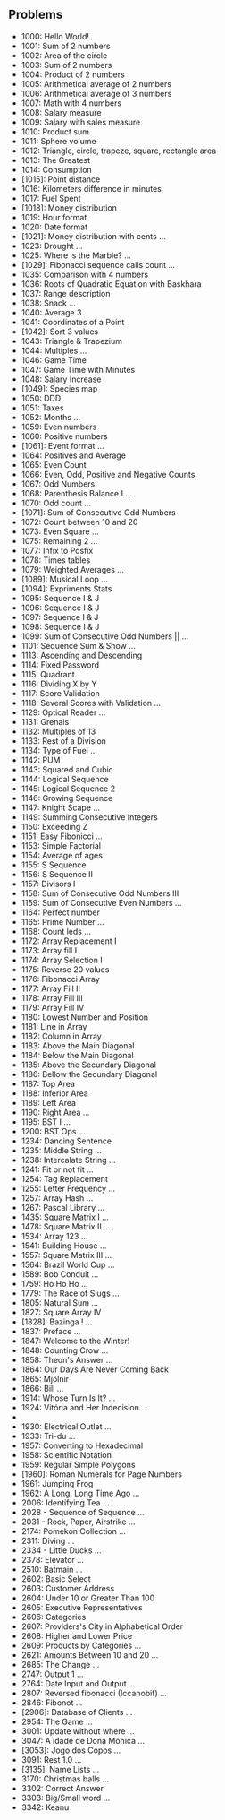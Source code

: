 ## Problems

* 1000: Hello World!
* 1001: Sum of 2 numbers
* 1002: Area of the circle
* 1003: Sum of 2 numbers
* 1004: Product of 2 numbers
* 1005: Arithmetical average of 2 numbers
* 1006: Arithmetical average of 3 numbers
* 1007: Math with 4 numbers
* 1008: Salary measure
* 1009: Salary with sales measure
* 1010: Product sum
* 1011: Sphere volume
* 1012: Triangle, circle, trapeze, square, rectangle area
* 1013: The Greatest
* 1014: Consumption
* [1015]: Point distance
* 1016: Kilometers difference in minutes
* 1017: Fuel Spent
* [1018]: Money distribution
* 1019: Hour format
* 1020: Date format
* [1021]: Money distribution with cents
  ...
* 1023: Drought
  ...
* 1025: Where is the Marble?
  ...
* [1029]: Fibonacci sequence calls count
  ...
* 1035: Comparison with 4 numbers
* 1036: Roots of Quadratic Equation with Baskhara
* 1037: Range description
* 1038: Snack 
  ...
* 1040: Average 3
* 1041: Coordinates of a Point
* [1042]: Sort 3 values
* 1043: Triangle & Trapezium
* 1044: Multiples
  ...
* 1046: Game Time
* 1047: Game Time with Minutes 
* 1048: Salary Increase
* [1049]: Species map
* 1050: DDD
* 1051: Taxes
* 1052: Months
  ...
* 1059: Even numbers
* 1060: Positive numbers
* [1061]: Event format
  ...
* 1064: Positives and Average
* 1065: Even Count
* 1066: Even, Odd, Positive and Negative Counts
* 1067: Odd Numbers
* 1068: Parenthesis Balance I
  ...
* 1070: Odd count
  ...
* [1071]: Sum of Consecutive Odd Numbers
* 1072: Count between 10 and 20
* 1073: Even Square
  ...
* 1075: Remaining 2
  ...
* 1077: Infix to Posfix
* 1078: Times tables
* 1079: Weighted Averages
  ...
* [1089]: Musical Loop
  ...
* [1094]: Expriments Stats
* 1095: Sequence I & J
* 1096: Sequence I & J
* 1097: Sequence I & J
* 1098: Sequence I & J
* 1099: Sum of Consecutive Odd Numbers ||
  ...
* 1101: Sequence Sum & Show
  ...
* 1113: Ascending and Descending
* 1114: Fixed Password
* 1115: Quadrant
* 1116: Dividing X by Y
* 1117: Score Validation
* 1118: Several Scores with Validation
  ...
* 1129: Optical Reader
  ...
* 1131: Grenais
* 1132: Multiples of 13
* 1133: Rest of a Division
* 1134: Type of Fuel
  ...
* 1142: PUM
* 1143: Squared and Cubic
* 1144: Logical Sequence
* 1145: Logical Sequence 2
* 1146: Growing Sequence
* 1147: Knight Scape
  ...
* 1149: Summing Consecutive Integers
* 1150: Exceeding Z
* 1151: Easy Fibonicci 
  ...
* 1153: Simple Factorial 
* 1154: Average of ages
* 1155: S Sequence
* 1156: S Sequence II
* 1157: Divisors I
* 1158: Sum of Consecutive Odd Numbers III
* 1159: Sum of Consecutive Even Numbers
  ...
* 1164: Perfect number
* 1165: Prime Number 
  ...
* 1168: Count leds
  ...
* 1172: Array Replacement I
* 1173: Array fill I
* 1174: Array Selection I
* 1175: Reverse 20 values
* 1176: Fibonacci Array
* 1177: Array Fill II
* 1178: Array Fill III
* 1179: Array Fill IV
* 1180: Lowest Number and Position
* 1181: Line in Array
* 1182: Column in Array
* 1183: Above the Main Diagonal
* 1184: Below the Main Diagonal
* 1185: Above the Secundary Diagonal
* 1186: Bellow the Secundary Diagonal
* 1187: Top Area
* 1188: Inferior Area
* 1189: Left Area
* 1190: Right Area
  ...
* 1195: BST I
  ...
* 1200: BST Ops
  ...
* 1234: Dancing Sentence
* 1235: Middle String
  ...
* 1238: Intercalate String
  ...
* 1241: Fit or not fit
  ...
* 1254: Tag Replacement
* 1255: Letter Frequency
  ...
* 1257: Array Hash
  ...
* 1267: Pascal Library
  ...
* 1435: Square Matrix I
  ...
* 1478: Square Matrix II
  ...
* 1534: Array 123
  ...
* 1541: Building House
  ...
* 1557: Square Matrix III
  ...
* 1564: Brazil World Cup
  ...
* 1589: Bob Conduit
  ...
* 1759: Ho Ho Ho
  ...
* 1779: The Race of Slugs
  ...
* 1805: Natural Sum
  ...
* 1827: Square Array IV
* [1828]: Bazinga !
  ...
* 1837: Preface
  ...
* 1847: Welcome to the Winter!
* 1848: Counting Crow
  ...
* 1858: Theon's Answer
  ...
* 1864: Our Days Are Never Coming Back
* 1865: Mjölnir
* 1866: Bill
  ...
* 1914: Whose Turn Is It?
  ...
* 1924: Vitória and Her Indecision
  ...
* [1929]: Triangle
* 1930: Electrical Outlet
  ...
* 1933: Tri-du
  ...
* 1957: Converting to Hexadecimal
* 1958: Scientific Notation
* 1959: Regular Simple Polygons
* [1960]: Roman Numerals for Page Numbers
* 1961: Jumping Frog
* 1962: A Long, Long Time Ago
  ...
* 2006: Identifying Tea
  ...
* 2028 - Sequence of Sequence
  ...
* 2031 - Rock, Paper, Airstrike
  ...
* 2174: Pomekon Collection
  ...
* 2311: Diving
  ...
* 2334 - Little Ducks
  ...
* 2378: Elevator
  ...
* 2510: Batmain
  ...
* 2602: Basic Select
* 2603: Customer Address
* 2604: Under 10 or Greater Than 100
* 2605: Executive Representatives
* 2606: Categories
* 2607: Providers's City in Alphabetical Order
* 2608: Higher and Lower Price
* 2609: Products by Categories
  ...
* 2621: Amounts Between 10 and 20
  ...
* 2685: The Change
  ...
* 2747: Output 1
  ...
* 2764: Date Input and Output
  ...
* 2807: Reversed fibonacci (Iccanobif)
  ...
* 2846: Fibonot
  ...
* [2906]: Database of Clients
  ...
* 2954: The Game
  ...
* 3001: Update without where
  ...
* 3047: A idade de Dona Mônica
  ...
* [3053]: Jogo dos Copos 
  ...
* 3091: Rest 1.0
  ...
* [3135]: Name Lists 
  ...
* 3170: Christmas balls
  ...
* 3302: Correct Answer
* 3303: Big/Small word
  ...
* 3342: Keanu
